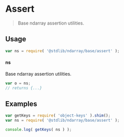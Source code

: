<!--

@license Apache-2.0

Copyright (c) 2018 The Stdlib Authors.

Licensed under the Apache License, Version 2.0 (the "License");
you may not use this file except in compliance with the License.
You may obtain a copy of the License at

   http://www.apache.org/licenses/LICENSE-2.0

Unless required by applicable law or agreed to in writing, software
distributed under the License is distributed on an "AS IS" BASIS,
WITHOUT WARRANTIES OR CONDITIONS OF ANY KIND, either express or implied.
See the License for the specific language governing permissions and
limitations under the License.

-->

# Assert

> Base ndarray assertion utilities.

<section class="usage">

## Usage

```javascript
var ns = require( '@stdlib/ndarray/base/assert' );
```

#### ns

Base ndarray assertion utilities.

```javascript
var o = ns;
// returns {...}
```

</section>

<!-- /.usage -->

<section class="examples">

## Examples

<!-- TODO: better examples -->

<!-- eslint no-undef: "error" -->

```javascript
var getKeys = require( 'object-keys' ).shim();
var ns = require( '@stdlib/ndarray/base/assert' );

console.log( getKeys( ns ) );
```

</section>

<!-- /.examples -->

<section class="links">

</section>

<!-- /.links -->
